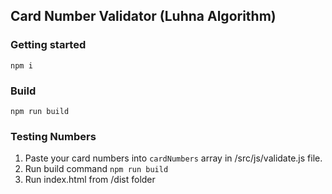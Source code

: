## Card Number Validator (Luhna Algorithm)

### Getting started

`npm i`

### Build

`npm run build`

### Testing Numbers

1. Paste your card numbers into `cardNumbers` array in /src/js/validate.js file.
2. Run build command `npm run build`
3. Run index.html from /dist folder
